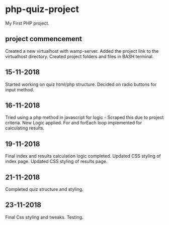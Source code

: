 # php-quiz-project

My First PHP project.

## project commencement

Created a new virtualhost with wamp-server.
Added the project link to the virtualhost directory.
Created project folders and files in BASH terminal.


## 15-11-2018

Started working on quiz html/php structure.
Decided on radio buttons for input method. 

## 16-11-2018

Tried using a php method in javascript for logic - Scraped this due to project criteria.
New Logic applied.
For and forEach loop implemented for calculating results.


## 19-11-2018
Final index and results calculation logic completed.
Updated CSS styling of index page.
Updated CSS styling of results page.

## 21-11-2018

Completed quiz structure and styling.

## 23-11-2018

Final Css styling and tweaks.
Testing.